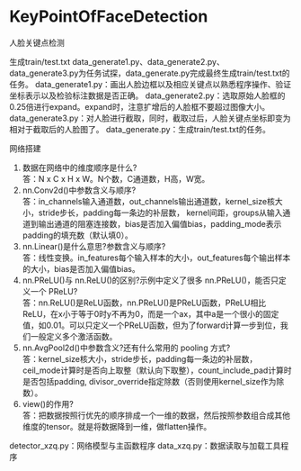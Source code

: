 # KeyPointOfFaceDetection
人脸关键点检测

生成train/test.txt
data_generate1.py、data_generate2.py、data_generate3.py为任务试探，data_generate.py完成最终生成train/test.txt的任务。
data_generate1.py：画出人脸边框以及相应关键点以熟悉程序操作、验证坐标表示以及检验标注数据是否正确。
data_generate2.py：选取原始人脸框的0.25倍进行expand。expand时，注意扩增后的人脸框不要超过图像大小。
data_generate3.py：对人脸进行截取，同时，截取过后，人脸关键点坐标即变为相对于截取后的人脸图了。
data_generate.py：生成train/test.txt的任务。

网络搭建
1. 数据在网络中的维度顺序是什么?<br>
答：N x C x H x W。N个数，C通道数，H高，W宽。
2. nn.Conv2d()中参数含义与顺序?<br>
答：in_channels输入通道数，out_channels输出通道数，kernel_size核大小，stride步长，padding每一条边的补层数， kernel间距，groups从输入通道到输出通道的阻塞连接数，bias是否加入偏值bias，padding_mode表示padding的填充数（默认填0）。
3. nn.Linear()是什么意思?参数含义与顺序?<br>
答：线性变换。in_features每个输入样本的大小，out_features每个输出样本的大小，bias是否加入偏值bias。
4. nn.PReLU()与 nn.ReLU()的区别?示例中定义了很多 nn.PReLU()，能否只定义一个
PReLU?<br>
答：nn.ReLU()是ReLU函数，nn.PReLU()是PReLU函数，PReLU相比ReLU，在x小于等于0时y不再为0，而是一个ax，其中a是一个很小的固定值，如0.01。可以只定义一个PReLU函数，但为了forward计算一步到位，我们一般定义多个激活函数。
5. nn.AvgPool2d()中参数含义?还有什么常用的 pooling 方式?<br>
答：kernel_size核大小，stride步长，padding每一条边的补层数，ceil_mode计算时是否向上取整（默认向下取整），count_include_pad计算时是否包括padding, divisor_override指定除数（否则使用kernel_size作为除数）。
6. view()的作用?<br>
答：把数据按照行优先的顺序排成一个一维的数据，然后按照参数组合成其他维度的tensor。就是将数据降到一维，做flatten操作。

detector_xzq.py：网络模型与主函数程序
data_xzq.py：数据读取与加载工具程序
